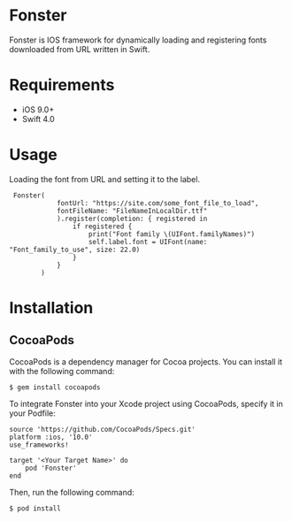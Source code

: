 # Fonster
Fonster is IOS framework for dynamically loading and registering fonts downloaded from URL written in Swift.

# Requirements
- iOS 9.0+
- Swift 4.0

# Usage
Loading the font from URL and setting it to the label.
```
 Fonster(
            fontUrl: "https://site.com/some_font_file_to_load",
            fontFileName: "FileNameInLocalDir.ttf"
            ).register(completion: { registered in
                if registered {
                    print("Font family \(UIFont.familyNames)")
                    self.label.font = UIFont(name: "Font_family_to_use", size: 22.0)
                }
            }
        )
```

# Installation
## CocoaPods
CocoaPods is a dependency manager for Cocoa projects. You can install it with the following command:

```
$ gem install cocoapods
```

To integrate Fonster into your Xcode project using CocoaPods, specify it in your Podfile:

```
source 'https://github.com/CocoaPods/Specs.git'
platform :ios, '10.0'
use_frameworks!

target '<Your Target Name>' do
    pod 'Fonster'
end
```

Then, run the following command:

```
$ pod install
```

